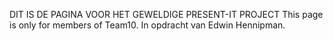 DIT IS DE PAGINA VOOR HET GEWELDIGE PRESENT-IT PROJECT
This page is only for members of Team10.
In opdracht van Edwin Hennipman.
